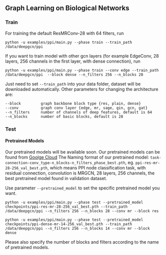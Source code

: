 ## Graph Learning on Biological Networks
### Train

For training the default ResMRConv-28 with 64 filters, run
```
python -u examples/ppi/main.py --phase train --train_path /data/deepgcn/ppi
```
If you want to train model with other gcn layers (for example EdgeConv, 28 layers, 256 channels in the first layer, with dense connection), run
```
python -u examples/ppi/main.py --phase train --conv edge --train_path /data/deepgcn/ppi  --block dense --n_filters 256 --n_blocks 28
```

Just need to set `--train_path` into your data folder, dataset will be downloaded automatically.
Other parameters for changing the architecture are:
```
--block         graph backbone block type {res, plain, dense}
--conv          graph conv layer {edge, mr, sage, gin, gcn, gat}
--n_filters     number of channels of deep features, default is 64
--n_blocks      number of basic blocks, default is 28
```
### Test
#### Pretrained Models
Our pretrained models will be available soon.
Our pretrained models can be found from [Goolge Cloud](https://drive.google.com/drive/folders/1LoT1B9FDgylUffHY8K43FFfred-luZaz?usp=sharing)
The Naming format of our pretrained model: `task-connection-conv_type-n_blocks-n_filters_phase_best.pth`, eg. `ppi-res-mr-28-256_val_best.pth`, which means PPI node classification task, with residual connection, convolution is MRGCN, 28 layers, 256 channels, the best pretrained model found in validation dataset.

Use parameter `--pretrained_model` to set the specific pretrained model you want. 
```
python -u examples/ppi/main.py --phase test --pretrained_model checkpoints/ppi-res-mr-28-256_val_best.pth --train_path /data/deepgcn/ppi --n_filters 256 --n_blocks 28 --conv mr --block res
```

```
python -u examples/ppi/main.py --phase test --pretrained_model checkpoints/ppi-dense-mr-14-256_val_best.pth --train_path /data/deepgcn/ppi --n_filters 256 --n_blocks 14 --conv mr --block dense
```
Please also specify the number of blocks and filters according to the name of pretrained models.
